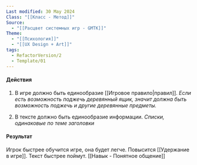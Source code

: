 ```yaml
---
Last modified: 30 May 2024
Class: "[[Класс - Метод]]"
Source:
  - "[[Расцвет системных игр - GMTK]]"
Theme:
  - "[[Психология]]"
  - "[[UX Design + Art]]"
tags:
  - RefactorVersion/2
  - Template/01
---
```

#### Действия
1. В игре должно быть единообразие [[Игровое правило|правил]].
*Если есть возможность поджечь деревянный ящик, значит должна быть возможность поджечь и другие деревянные предметы.*

2. В тексте должно быть единообразие информации.
*Списки, одинаковые по теме заголовки*

#### Результат
Игрок быстрее обучится игре, она будет легче. Повысится [[Удержание в игре]].
Текст быстрее поймут.
[[Навык - Понятное общение]]